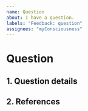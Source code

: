```yaml
---
name: Question
about: I have a question.
labels: "Feedback: question"
assignees: "myConsciousness"
---
```


# Question

## 1. Question details

## 2. References
